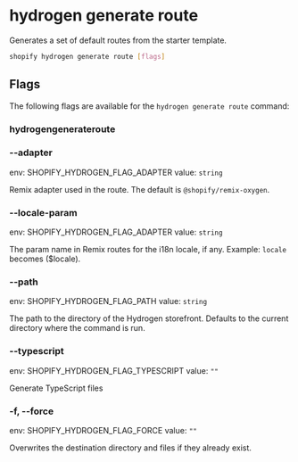 # hydrogen generate route

Generates a set of default routes from the starter template.

```bash
shopify hydrogen generate route [flags]
```

## Flags

The following flags are available for the `hydrogen generate route` command:

### hydrogengenerateroute

### --adapter <value>

env: SHOPIFY_HYDROGEN_FLAG_ADAPTER
value: `string`

Remix adapter used in the route. The default is `@shopify/remix-oxygen`.

### --locale-param <value>

env: SHOPIFY_HYDROGEN_FLAG_ADAPTER
value: `string`

The param name in Remix routes for the i18n locale, if any. Example: `locale` becomes ($locale).

### --path <value>

env: SHOPIFY_HYDROGEN_FLAG_PATH
value: `string`

The path to the directory of the Hydrogen storefront. Defaults to the current directory where the command is run.

### --typescript

env: SHOPIFY_HYDROGEN_FLAG_TYPESCRIPT
value: `""`

Generate TypeScript files

### -f, --force

env: SHOPIFY_HYDROGEN_FLAG_FORCE
value: `""`

Overwrites the destination directory and files if they already exist.

